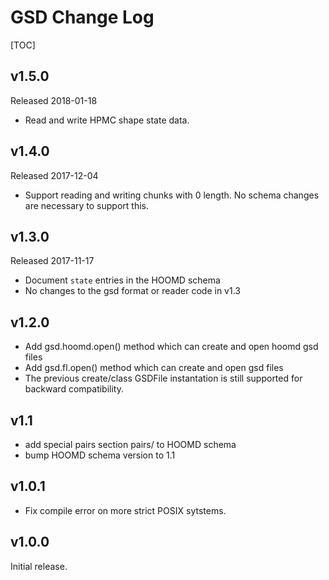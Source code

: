 # GSD Change Log

[TOC]

## v1.5.0

Released 2018-01-18

* Read and write HPMC shape state data.

## v1.4.0

Released 2017-12-04

* Support reading and writing chunks with 0 length. No schema changes are necessary to support this.

## v1.3.0

Released 2017-11-17

* Document `state` entries in the HOOMD schema
* No changes to the gsd format or reader code in v1.3

## v1.2.0

* Add gsd.hoomd.open() method which can create and open hoomd gsd files
* Add gsd.fl.open() method which can create and open gsd files
* The previous create/class GSDFile instantation is still supported
  for backward compatibility.

## v1.1

* add special pairs section pairs/ to HOOMD schema
* bump HOOMD schema version to 1.1

## v1.0.1

* Fix compile error on more strict POSIX sytstems.

## v1.0.0

Initial release.
